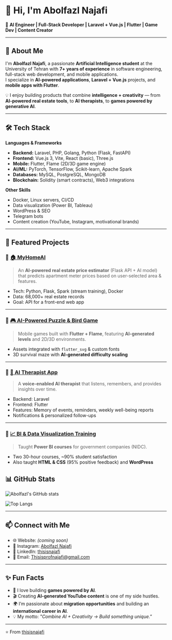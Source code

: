 # 👋 Hi, I'm Abolfazl Najafi  

🚀 **AI Engineer | Full-Stack Developer | Laravel + Vue.js | Flutter | Game Dev | Content Creator**

---

## 🌟 About Me  

I'm **Abolfazl Najafi**, a passionate **Artificial Intelligence student** at the University of Tehran with **7+ years of experience** in software engineering, full-stack web development, and mobile applications.  
I specialize in **AI-powered applications**, **Laravel + Vue.js** projects, and **mobile apps with Flutter**.  

💡 I enjoy building products that combine **intelligence + creativity** — from **AI-powered real estate tools**, to **AI therapists**, to **games powered by generative AI**.  

---

## 🛠️ Tech Stack  

**Languages & Frameworks**  
- **Backend:** Laravel, PHP, Golang, Python (Flask, FastAPI)  
- **Frontend:** Vue.js 3, Vite, React (basic), Three.js  
- **Mobile:** Flutter, Flame (2D/3D game engine)  
- **AI/ML:** PyTorch, TensorFlow, Scikit-learn, Apache Spark  
- **Databases:** MySQL, PostgreSQL, MongoDB  
- **Blockchain:** Solidity (smart contracts), Web3 integrations  

**Other Skills**  
- Docker, Linux servers, CI/CD  
- Data visualization (Power BI, Tableau)  
- WordPress & SEO  
- Telegram bots  
- Content creation (YouTube, Instagram, motivational brands)  

---

## 📂 Featured Projects  

### 🔹 [🏠 MyHomeAI](#)  
> An **AI-powered real estate price estimator** (Flask API + AI model) that predicts apartment meter prices based on user-selected area & features.  
- Tech: Python, Flask, Spark (stream training), Docker  
- Data: 68,000+ real estate records  
- Goal: API for a front-end web app  

---

### 🔹 [🎮 AI-Powered Puzzle & Bird Game](#)  
> Mobile games built with **Flutter + Flame**, featuring **AI-generated levels** and 2D/3D environments.  
- Assets integrated with `flutter_svg` & custom fonts  
- 3D survival maze with **AI-generated difficulty scaling**  

---

### 🔹 [🤖 AI Therapist App](#)  
> A **voice-enabled AI therapist** that listens, remembers, and provides insights over time.  
- Backend: Laravel  
- Frontend: Flutter  
- Features: Memory of events, reminders, weekly well-being reports  
- Notifications & personalized follow-ups  

---

### 🔹 [📈 BI & Data Visualization Training](#)  
> Taught **Power BI courses** for government companies (NIDC).  
- Two 30-hour courses, ~90% student satisfaction  
- Also taught **HTML & CSS** (95% positive feedback) and **WordPress**  

## 📊 GitHub Stats  

![Abolfazl's GitHub stats](https://github-readme-stats.vercel.app/api?username=thisisnajafi&show_icons=true&theme=radical)  

![Top Langs](https://github-readme-stats.vercel.app/api/top-langs/?username=thisisnajafi&layout=compact&theme=radical)  

---

## 📫 Connect with Me  

- 🌐 Website: *(coming soon)*  
- 📸 Instagram: [Abolfazl Najafi](https://www.instagram.com/thisisnajafi)  
- 💼 LinkedIn: [thisisnajafi](https://www.linkedin.com/in/thisisnajafi/) 
- 📧 Email: [Thisisprofnajafi@gmail.com](mailto:thisisprofnajafi@gmail.com)

---

## ✨ Fun Facts  

- 🧩 I love building **games powered by AI**.  
- 🎬 Creating **AI-generated YouTube content** is one of my side hustles.  
- 🌍 I’m passionate about **migration opportunities** and building an **international career in AI**.  
- 💡 My motto: *"Combine AI + Creativity → Build something unique."*  

---

⭐️ From [thisisnajafi](https://github.com/thisisnajafi)
